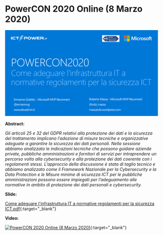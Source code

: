# PowerCON 2020 Online (8 Marzo 2020)

![](PowerCon%202020%20Online.png)

__Abstract:__

*Gli articoli 25 e 32 del GDPR relativi alla protezione dei dati e la sicurezza del trattamento implicano l’adozione di misure tecniche e organizzative adeguate a garantire la sicurezza dei dati personali.
Nella sessione abbiamo analizzato le indicazioni tecniche che possono guidare aziende private, pubbliche amministrazioni e fornitori di servizi per intraprendere un percorso volto alla cybersecurity e alla protezione dei dati coerente con i regolamenti stessi. L’approccio della discussione è stata di taglio tecnico e abbiamo analizzato come il Framework Nazionale per la Cybersecurity e la Data Protection e le Misure minime di sicurezza ICT per le pubbliche amministrazioni possono essere impiegati per l’adeguamento alle normative in ambito di protezione dei dati personali e cybersecurity.*

__Slide:__

[Come adeguare l'infrastruttura IT a normative regolamenti per la sicurezza ICT.pdf](Come%20adeguare%20l'infrastruttura%20IT%20a%20normative%20regolamenti%20per%20la%20sicurezza%20ICT.pdf){:target="_blank"}

__Video:__ 

[![PowerCON 2020 Online (8 Marzo 2020)](http://img.youtube.com/vi/R324-__GDxc/0.jpg)](https://www.youtube.com/watch?v=R324-__GDxc "Evento online del 27 Marzo - Adeguare l’infrastruttura IT a normative e regolamenti"){:target="_blank"}
